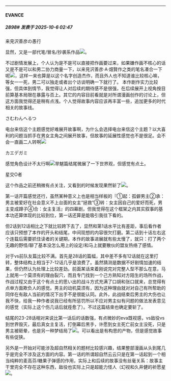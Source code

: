 ﻿
*****

####  EVANCE  
##### 2898#       发表于 2025-10-6 02:47

来見沢善彦の愚行

显然，又是一部代笔/冒名/抄袭系作品<img src="https://static.stage1st.com/image/smiley/face2017/067.png" referrerpolicy="no-referrer">。

不过剧情发展上，个人认为是不是可以直接把作画要过来，如果嫌作画不核心的话又是不是可以和男二协力商量一下，以来見沢善彦·A·畑賢作之类的笔名凑合一下呢<img src="https://static.stage1st.com/image/smiley/face2017/024.png" referrerpolicy="no-referrer">，这样一来也算是以这个名字创造杰作，而且外人也不知道谁比较核心嘛，等女一一死，男二可以独走或者出个访谈明确一下就行了。
本作剧作实力比较强，但具体到情节，我觉得让人对后续的期待感不是很强，在后续展开上视角按目前算基本局限在暴露与否上。其它的内容目前看就是对所谓漫画创作的讨论上，但这方面我觉得还是稍有点浅。个人觉得故事内容应该再丰富一些，追加更多的时代相关的故事线。

さむわんへるつ

电台来信这个主题感觉好难展开故事啊，为什么会选择电台来信这个主题？以大喜利的问题当抓手在男女主角之间展开故事，但故事的延展性感觉也不是很足。会不会一直画二人转啊<img src="https://static.stage1st.com/image/smiley/face2017/024.png" referrerpolicy="no-referrer">

カエデガミ

感觉角色设计不太行啊<img src="https://static.stage1st.com/image/smiley/face2017/067.png" referrerpolicy="no-referrer">旱魃篇结尾微展了一下世界观，但感觉有点土。

星交O者

这个作品之前还稍微有点关注，又看到的时候发现果然斩了<img src="https://static.stage1st.com/image/smiley/face2017/067.png" referrerpolicy="no-referrer">。

第一话开篇感觉还行，虽然某种意义上也是相当样板的『①起：孤僻男主②承：男主被爱好在社会意义不上台面的女主“拯救”③转：女主因自己的爱好而死，男主变成蹲子④合：女主复活』的四幕剧，但我觉得在这个框架之内其实叙事的基本功还算体现的比较到位，第一话还算是能吸引我往下看的。

但2话到12话相比之下就比较跨下去了，显然和第1话水平比有差距，事后看作者应该只预想了本作的开头和结尾，中间现想的内容很欠打磨。第二话到十话左右这个连载后需要抓住读者的关键期，本作的故事进展就有些太慢了，就只：打了两个无趣的野怪/聊了基本没怎么用上的设定/和马上就要散伙的盟友热络了感情。

对于vs前队友篇比较不满。首先是28话的篇幅，其中差不多有12话就在这里打转，整体结构上相当于7-12话几乎是浪费了。虽然猜测是数据不好剧情加速的结果，但仍然认为处理上比较差劲。前面某话来着刚说完对完整人型不那么在意，马上就用一个莫须有的理由裂穴，而且专门找到一个己方熟知对方陌生的场所作战，作战过程又由于这个有点土的思い出的战斗方式充满了口胡和张口就来，总觉得有点单方面欺负人的感觉。男主的动机莫须有，因为这种理由就对对自己有所帮助的同伴在有敌人当前的情况下出手不是很能认同。此外，此战结束后男主的大伤也让我不快，给我一种作者说我已经有所惩罚所以不应对男主似有问题的做法发表意见的感觉（实际上这个伤几话后就痊愈了）。不过这篇结束也确定要斩了。

结尾的23-28话相对来说比第一话后的话数强，有点微妙的eva既视感，vs敌役vs到世界毁灭，最后真女主复活，打倒幕后黑手，许愿到女主死亡前女主没死，只是男主被砸晕，也是另一种梦结局了<img src="https://static.stage1st.com/image/smiley/face2017/067.png" referrerpolicy="no-referrer">。可以看出是有构思的产物，但是感觉故事有些促狭。

另外是一开始对可能涉及超自然相关的题材比较感兴趣，结果整部漫画从头到尾几乎是完全不涉及这方面的内容。第一话的所谓超自然云云只是在第一话起到一个相当纯粹的麦高芬/糖果子弹感的作用，实际上和后续的故事没有丝毫关系：故事主干里完全不存在这种东西，敌役也实际上只是超能力怪人（幻视和久井健的祈愿星<img src="https://static.stage1st.com/image/smiley/face2017/067.png" referrerpolicy="no-referrer">。

